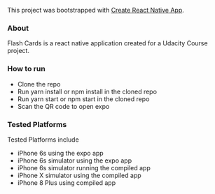 This project was bootstrapped with [Create React Native App](https://github.com/react-community/create-react-native-app).

### About
Flash Cards is a react native application created for a Udacity Course project.

### How to run

* Clone the repo
* Run yarn install or npm install in the cloned repo
* Run yarn start or npm start in the cloned repo
* Scan the QR code to open expo

### Tested Platforms

Tested Platforms include
* iPhone 6s using the expo app
* iPhone 6s simulator using the expo app
* iPhone 6s simulator running the compiled app
* iPhone X  simulator using the compiled app
* iPhone 8 Plus using compiled app

